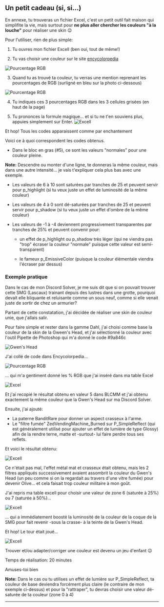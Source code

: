 

## Un petit cadeau (si, si...)
 
En annexe, tu trouveras un fichier Excel, c'est un petit outil fait maison qui simplifite la vie, mais surtout pour **ne plus aller chercher les couleurs "à la louche"** pour réaliser une skin :wink:

Pour l'utiliser, rien de plus simple:

1. Tu ouvres mon fichier Excell (ben oui, tout de même!)

2. Tu vas choisir une couleur sur le site [encycolorpedia](https://encycolorpedia.com/)


![Pourcentage RGB](https://imgur.com/mFL5rHR.jpg)

3. Quand tu as trouvé ta couleur, tu verras une mention reprenant les pourcentages de RGB (surligné en bleu sur la photo ci-dessous)

 ![Pourcentage RGB](https://imgur.com/6X0uqFK.jpg)
 
4. Tu indiques ces 3 pourcentages RGB dans les 3 cellules grisées (en haut de la page)

5. Tu prononces la formule magique... et si tu ne t'en souviens plus, appuies simplement sur Enter.
![Excell](https://imgur.com/k3O320W.jpg)

Et hop! Tous les codes apparaissent comme par enchantement

Voici ce à quoi correspondent les codes obtenus.
- Dans le bloc en gras (#5), ce sont les valeurs "normales" pour une couleur pleine.

**Note:** Descendre ou monter d'une ligne, te donneras la même couleur, mais dans une autre intensité... je vais t'expliquer cela plus bas avec une exemple.

- Les valeurs de 6 à 10 sont saturées par tranches de 25 et peuvent servir pour p_highlight (si tu veux juste un effet de luminosité de la même couleur)

- Les valeurs de 4 à 0 sont dé-saturées par tranches de 25 et peuvent servir pour p_shadow (si tu veux juste un effet d'ombre de la même couleur)

- Les valeurs de -1 à -4 deviennent progressivement transparentes par tranches de 25% et peuvent convenir pour:
  - un effet de p_highlight ou p_shadow très léger (qui ne viendra pas "trop" écraser la couleur "normale" puisque cette valeur est semi-transparent) 
  
  - le fameux p_EmissiveColor (puisque la couleur élémentale viendra l'écraser par dessus)
  
### Exemple pratique

Dans le cas de mon Discord Solver, je me suis dit que si on pouvait trouver cette SMG (Lascaux) trainant depuis des lustres dans une grotte, pourquoi devait elle bliquante et reluisante comme un sous neuf, comme si elle venait juste de sortir de chez un armurier?

Partant de cette constatation, j'ai décidée de réaliser une skin de couleur unie, que j'allais salir.

Pour faire simple et rester dans la gamme Dahl, j'ai choisi comme base la couleur de la skin de la Gween's Head, et j'ai sélectionné la couleur avec l'outil Pipette de Photoshop qui m'a donné le code #9a846c

![Gwen's Head](https://imgur.com/TWBhBGJ.jpg)

J'ai collé de code dans Encycolorpedia...

![Pourcentage RGB](https://imgur.com/6X0uqFK.jpg)

... qui m'a gentiment donné les % RGB que j'ai inséré dans ma table Excel

![Excel](https://imgur.com/k3O320W.jpg)

Et j'ai recopié le résultat obtenu en valeur 5 dans BLCMM et j'ai obtenu exactement la même couleur que la Gwen's Head sur ma Discord Solver.

Ensuite, j'ai ajouté:
- La paterne BanditRare pour donner un aspect crasseux à l'arme.
- Le "filtre fumée" ZedVendingMachine_Burned sur P_SimpleReflect (qui est généralement utilisé pour ajouter un effet de lumière de type Glossy) afin de la rendre terne, matte et -surtout- lui faire perdre tous ses reflets.

Et voici le résultat obtenu:

![Excell](https://imgur.com/4XwasLx.jpg)

Ce n'était pas mal, l'effet métal mat et crasseux était obtenu, mais les 2 filtres appliqués successivement avaient assombrit la couleur du Gwen's Head (un peu comme si on la regardait au travers d'une vitre fumée) pour devenir Olive... et cela faisait trop couleur militaire à mon goût.

J'ai repris ma table excell pour choisir une valeur de zone 6 (saturée à 25%) ou 7 (saturée à 50%)...

![Excell](https://imgur.com/k3O320W.jpg)

... qui a immédiatement boosté la luminosité de la couleur de la coque de la SMG pour fait revenir -sous la crasse- à la teinte de la Gwen's Head. 

Et hop! Le tour était joué...

![Excell](https://imgur.com/s9HHHYT.jpg)

Trouver et/ou adapter/corriger une couleur est devenu un jeu d'enfant :wink:

Temps de réalisation: 20 minutes

Amuses-toi bien

**Note:** Dans le cas ou tu utilises un effet de lumière sur P_SimpleReflect, ta couleur de base deviendra forcément plus claire (le contraire de mon exemple ci-dessus) et pour la "rattraper", tu devras choisir une valeur dé-saturée de ta couleur (zone  0 à 4) 
* * * * *
